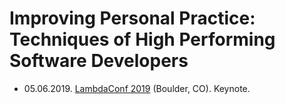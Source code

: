 # Improving Personal Practice: Techniques of High Performing Software Developers

- 05.06.2019. [LambdaConf 2019](https://lambdaconf.zohobackstage.com/LambdaConf2019) (Boulder, CO). Keynote.